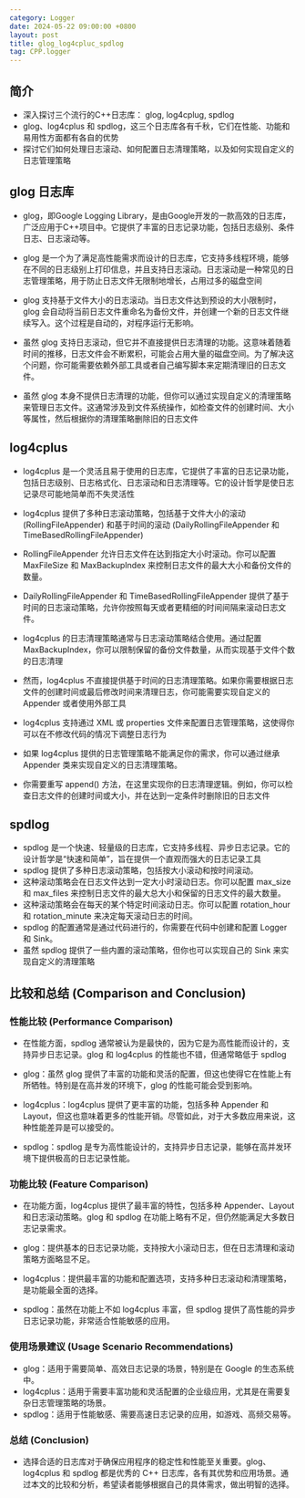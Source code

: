 ```yaml
---
category: Logger
date: 2024-05-22 09:00:00 +0800
layout: post
title: glog_log4cpluc_spdlog
tag: CPP.logger
---
```

## 简介

+ 深入探讨三个流行的C++日志库： glog, log4cplug, spdlog
+ glog、log4cplus 和 spdlog，这三个日志库各有千秋，它们在性能、功能和易用性方面都有各自的优势
+ 探讨它们如何处理日志滚动、如何配置日志清理策略，以及如何实现自定义的日志管理策略

## glog 日志库

+ glog，即Google Logging Library，是由Google开发的一款高效的日志库，广泛应用于C++项目中。它提供了丰富的日志记录功能，包括日志级别、条件日志、日志滚动等。
+ glog 是一个为了满足高性能需求而设计的日志库，它支持多线程环境，能够在不同的日志级别上打印信息，并且支持日志滚动。日志滚动是一种常见的日志管理策略，用于防止日志文件无限制地增长，占用过多的磁盘空间
+ glog 支持基于文件大小的日志滚动。当日志文件达到预设的大小限制时，glog 会自动将当前日志文件重命名为备份文件，并创建一个新的日志文件继续写入。这个过程是自动的，对程序运行无影响。

+ 虽然 glog 支持日志滚动，但它并不直接提供日志清理的功能。这意味着随着时间的推移，日志文件会不断累积，可能会占用大量的磁盘空间。为了解决这个问题，你可能需要依赖外部工具或者自己编写脚本来定期清理旧的日志文件。
+ 虽然 glog 本身不提供日志清理的功能，但你可以通过实现自定义的清理策略来管理日志文件。这通常涉及到文件系统操作，如检查文件的创建时间、大小等属性，然后根据你的清理策略删除旧的日志文件

## log4cplus

+ log4cplus 是一个灵活且易于使用的日志库，它提供了丰富的日志记录功能，包括日志级别、日志格式化、日志滚动和日志清理等。它的设计哲学是使日志记录尽可能地简单而不失灵活性
+ log4cplus 提供了多种日志滚动策略，包括基于文件大小的滚动 (RollingFileAppender) 和基于时间的滚动 (DailyRollingFileAppender 和 TimeBasedRollingFileAppender)

+ RollingFileAppender 允许日志文件在达到指定大小时滚动。你可以配置 MaxFileSize 和 MaxBackupIndex 来控制日志文件的最大大小和备份文件的数量。
+ DailyRollingFileAppender 和 TimeBasedRollingFileAppender 提供了基于时间的日志滚动策略，允许你按照每天或者更精细的时间间隔来滚动日志文件。
+ log4cplus 的日志清理策略通常与日志滚动策略结合使用。通过配置 MaxBackupIndex，你可以限制保留的备份文件数量，从而实现基于文件个数的日志清理
+ 然而，log4cplus 不直接提供基于时间的日志清理策略。如果你需要根据日志文件的创建时间或最后修改时间来清理日志，你可能需要实现自定义的 Appender 或者使用外部工具
+ log4cplus 支持通过 XML 或 properties 文件来配置日志管理策略，这使得你可以在不修改代码的情况下调整日志行为
+ 如果 log4cplus 提供的日志管理策略不能满足你的需求，你可以通过继承 Appender 类来实现自定义的日志清理策略。
+ 你需要重写 append() 方法，在这里实现你的日志清理逻辑。例如，你可以检查日志文件的创建时间或大小，并在达到一定条件时删除旧的日志文件

## spdlog

+ spdlog 是一个快速、轻量级的日志库，它支持多线程、异步日志记录。它的设计哲学是“快速和简单”，旨在提供一个直观而强大的日志记录工具
+ spdlog 提供了多种日志滚动策略，包括按大小滚动和按时间滚动。
+ 这种滚动策略会在日志文件达到一定大小时滚动日志。你可以配置 max_size 和 max_files 来控制日志文件的最大总大小和保留的日志文件的最大数量。
+ 这种滚动策略会在每天的某个特定时间滚动日志。你可以配置 rotation_hour 和 rotation_minute 来决定每天滚动日志的时间。
+ spdlog 的配置通常是通过代码进行的，你需要在代码中创建和配置 Logger 和 Sink。
+ 虽然 spdlog 提供了一些内置的滚动策略，但你也可以实现自己的 Sink 来实现自定义的清理策略

## 比较和总结 (Comparison and Conclusion)

### 性能比较 (Performance Comparison)

+ 在性能方面，spdlog 通常被认为是最快的，因为它是为高性能而设计的，支持异步日志记录。glog 和 log4cplus 的性能也不错，但通常略低于 spdlog

+ glog：虽然 glog 提供了丰富的功能和灵活的配置，但这也使得它在性能上有所牺牲。特别是在高并发的环境下，glog 的性能可能会受到影响。
+ log4cplus：log4cplus 提供了更丰富的功能，包括多种 Appender 和 Layout，但这也意味着更多的性能开销。尽管如此，对于大多数应用来说，这种性能差异是可以接受的。
+ spdlog：spdlog 是专为高性能设计的，支持异步日志记录，能够在高并发环境下提供极高的日志记录性能。

### 功能比较 (Feature Comparison)

+ 在功能方面，log4cplus 提供了最丰富的特性，包括多种 Appender、Layout 和日志滚动策略。glog 和 spdlog 在功能上略有不足，但仍然能满足大多数日志记录需求。

+ glog：提供基本的日志记录功能，支持按大小滚动日志，但在日志清理和滚动策略方面略显不足。
+ log4cplus：提供最丰富的功能和配置选项，支持多种日志滚动和清理策略，是功能最全面的选择。
+ spdlog：虽然在功能上不如 log4cplus 丰富，但 spdlog 提供了高性能的异步日志记录功能，非常适合性能敏感的应用。

### 使用场景建议 (Usage Scenario Recommendations)

+ glog：适用于需要简单、高效日志记录的场景，特别是在 Google 的生态系统中。
+ log4cplus：适用于需要丰富功能和灵活配置的企业级应用，尤其是在需要复杂日志管理策略的场景。
+ spdlog：适用于性能敏感、需要高速日志记录的应用，如游戏、高频交易等。

### 总结 (Conclusion)

+ 选择合适的日志库对于确保应用程序的稳定性和性能至关重要。glog、log4cplus 和 spdlog 都是优秀的 C++ 日志库，各有其优势和应用场景。通过本文的比较和分析，希望读者能够根据自己的具体需求，做出明智的选择。